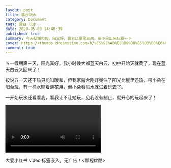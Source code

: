 ```yaml
---
layout: post
title: 露台玩水
category: Document
tags: 露台 玩水
date: 2020-05-03 14:40:39
published: true
summary: 今天挺暖和的，阳光好，露台比屋里还热，带小朵出来玩耍一下
cover: https://thumbs.dreamstime.com/b/%E5%9C%A8%E6%B8%B8%E6%B3%B3%E6%B1%A0%E7%9A%84%E7%B3%BB%E5%88%97-29017345.jpg
comment: true
---
```


五一假期第三天，阳光真好，我小时候大都蓝天白云，初中开始天就黄了，现在蓝天白云又回来了！

按说五一天还不热只能叫暖和，但我家露台刚好兜住了阳光比屋里还热，带小朵在阳台玩，有一桶水晾着浇花用，但小朵看见水就试着玩去了。

一开始玩水还看看我，看我让不让她玩，见我没有制止，就开心的玩起来了！

<video controls="" autoplay="" name="media">
    <source src="http://v.xiaohongshu.com/01e216fe1663c40d018370037f29d151b0_259.mp4?sign=7f4715c8f311a83b05435f9e0d5bcc0c&amp;t=6218fd00" type="video/mp4">
</video>

大爱小红书 video 标签嵌入，无广告！<鄙视优酷>
